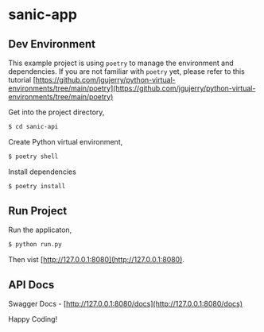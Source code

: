 # sanic-app


## Dev Environment

This example project is using `poetry` to manage the environment and dependencies.
If you are not familiar with `poetry` yet, please refer to this tutorial
[https://github.com/jgujerry/python-virtual-environments/tree/main/poetry](https://github.com/jgujerry/python-virtual-environments/tree/main/poetry)

Get into the project directory,
```bash
$ cd sanic-api
```

Create Python virtual environment,
```bash
$ poetry shell
```

Install dependencies
```bash
$ poetry install
```

## Run Project

Run the applicaton,

```bash
$ python run.py
```

Then vist [http://127.0.0.1:8080](http://127.0.0.1:8080).

## API Docs

Swagger Docs - [http://127.0.0.1:8080/docs](http://127.0.0.1:8080/docs)

Happy Coding!
